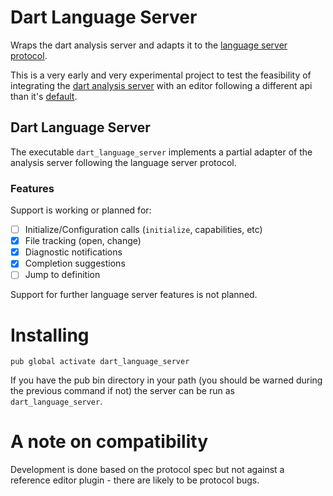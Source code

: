 # Dart Language Server

Wraps the dart analysis server and adapts it to the [language server protocol].

[language server protocol]: https://github.com/Microsoft/language-server-protocol

This is a very early and very experimental project to test the feasibility of
integrating the [dart analysis server] with an editor following a different api
than it's [default][analysis server api].

[dart analysis server]: https://github.com/dart-lang/sdk/tree/master/pkg/analysis_server
[analysis server api]: https://goo.gl/02kGvm

## Dart Language Server

The executable `dart_language_server` implements a partial adapter of the
analysis server following the language server protocol.

### Features

Support is working or planned for:

- [ ] Initialize/Configuration calls (`initialize`, capabilities, etc)
- [x] File tracking (open, change)
- [x] Diagnostic notifications
- [x] Completion suggestions
- [ ] Jump to definition

Support for further language server features is not planned.

# Installing

`pub global activate dart_language_server`

If you have the pub bin directory in your path (you should be warned during the
previous command if not) the server can be run as `dart_language_server`.

# A note on compatibility

Development is done based on the protocol spec but not against a reference
editor plugin - there are likely to be protocol bugs.
